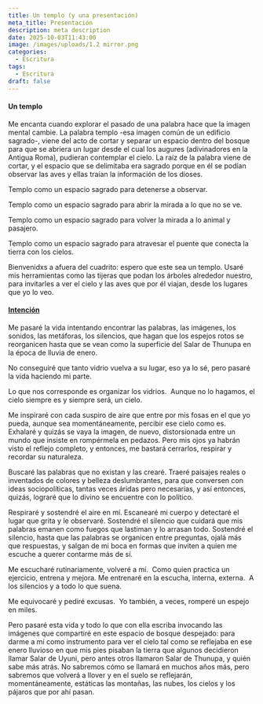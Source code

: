 ```yaml
---
title: Un templo (y una presentación)
meta_title: Presentación
description: meta description
date: 2025-10-03T11:43:00
image: /images/uploads/1.2 mirror.png
categories:
  - Escritura
tags:
  - Escritura
draft: false
---
```

#### Un templo

Me encanta cuando explorar el pasado de una palabra hace que la imagen mental cambie. La palabra templo -esa imagen común de un edificio sagrado-, viene del acto de cortar y separar un espacio dentro del bosque para que se abriera un lugar desde el cual los augures (adivinadores en la Antigua Roma), pudieran contemplar el cielo. La raíz de la palabra viene de cortar, y el espacio que se delimitaba era sagrado porque en él se podían observar las aves y ellas traían la información de los dioses.

Templo como un espacio sagrado para detenerse a observar.

Templo como un espacio sagrado para abrir la mirada a lo que no se ve. 

Templo como un espacio sagrado para volver la mirada a lo animal y pasajero. 

Templo como un espacio sagrado para atravesar el puente que conecta la tierra con los cielos. 

Bienvenidxs a afuera del cuadrito: espero que este sea un templo. Usaré mis herramientas como las tijeras que podan los árboles alrededor nuestro, para invitarles a ver el cielo y las aves que por él viajan, desde los lugares que yo lo veo. 

#### [Intención]()

Me pasaré la vida intentando encontrar las palabras, las imágenes, los sonidos, las metáforas, los silencios, que hagan que los espejos rotos se reorganicen hasta que se vean como la superficie del Salar de Thunupa en la época de lluvia de enero. 

No conseguiré que tanto vidrio vuelva a su lugar, eso ya lo sé, pero pasaré la vida haciendo mi parte. 

Lo que nos corresponde es organizar los vidrios. 
Aunque no lo hagamos, el cielo siempre es y siempre será, un cielo. 

Me inspiraré con cada suspiro de aire que entre por mis fosas en el que yo pueda, aunque sea momentáneamente, percibir ese cielo como es. Exhalaré y quizás se vaya la imagen, de nuevo, distorsionada entre un mundo que insiste en rompérmela en pedazos. Pero mis ojos ya habrán visto el reflejo completo, y entonces, me bastará cerrarlos, respirar y recordar su naturaleza. 

Buscaré las palabras que no existan y las crearé. Traeré paisajes reales o inventados de colores y belleza deslumbrantes, para que conversen con ideas sociopolíticas, tantas veces áridas pero necesarias, y así entonces, quizás, lograré que lo divino se encuentre con lo político. 

Respiraré y sostendré el aire en mí. Escanearé mi cuerpo y detectaré el lugar que grita y le observaré. Sostendré el silencio que cuidará que mis palabras emanen como fuegos que lastiman y lo arrasan todo. Sostendré el silencio, hasta que las palabras se organicen entre preguntas, ojalá más que respuestas, y salgan de mi boca en formas que inviten a quien me escuche a querer contarme más de sí. 

Me escucharé rutinariamente, volveré a mí. 
Como quien practica un ejercicio, entrena y mejora.
Me entrenaré en la escucha, interna, externa. 
A los silencios y a todo lo que suena. 

Me equivocaré y pediré excusas. 
Yo también, a veces, romperé un espejo en miles.

Pero pasaré esta vida y todo lo que con ella escriba invocando las imágenes que compartiré en este espacio de bosque despejado: para darme a mí como instrumento para ver el cielo tal como se reflejaba en ese enero lluvioso en que mis pies pisaban la tierra que algunos decidieron llamar Salar de Uyuni, pero antes otros llamaron Salar de Thunupa, y quién sabe más atrás. No sabremos cómo se llamará en muchos años más, pero sabremos que volverá a llover y en el suelo se reflejarán, momentáneamente, estáticas las montañas, las nubes, los cielos y los pájaros que por ahí pasan.
